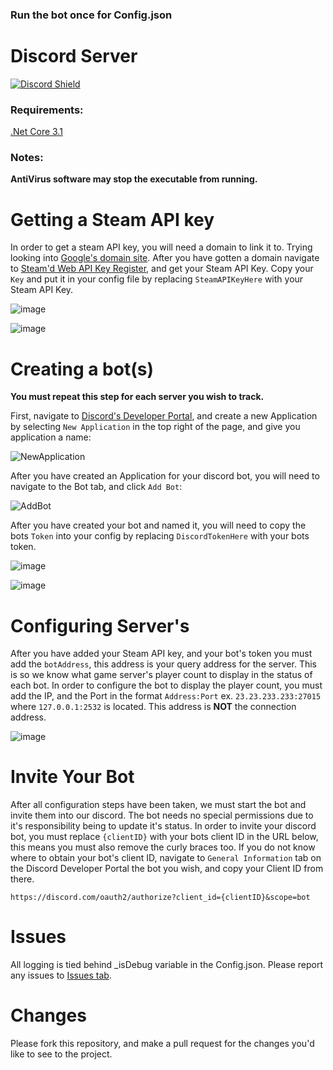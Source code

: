 ### **Run the bot once for Config.json**
 
# Discord Server

[![Discord Shield](https://discordapp.com/api/guilds/824404335105933382/widget.png?style=shield)](https://discord.gg/fdU6Unbg2M)

### Requirements:
[.Net Core 3.1](https://dotnet.microsoft.com/download/dotnet/thank-you/runtime-desktop-3.1.13-windows-x64-installer)

### Notes:
**AntiVirus software may stop the executable from running.**

# Getting a Steam API key
In order to get a steam API key, you will need a domain to link it to. Trying looking into [Google's domain site](https://domains.google.com/registrar/). After you have gotten a domain navigate to [Steam'd Web API Key Register](https://steamcommunity.com/dev/apikey), and get your Steam API Key. Copy your `Key` and put it in your config file by replacing `SteamAPIKeyHere` with your Steam API Key.

![image](https://user-images.githubusercontent.com/24533882/103162963-c9304000-47b4-11eb-814e-c6156649b908.png)

![image](https://user-images.githubusercontent.com/24533882/103163310-cd129100-47b9-11eb-955a-d7a334159e19.png)

# Creating a bot(s)
**You must repeat this step for each server you wish to track.**

First, navigate to [Discord's Developer Portal](https://discord.com/developers/applications), and create a new Application by selecting `New Application` in the top right of the page, and give you application a name:

![NewApplication](https://user-images.githubusercontent.com/24533882/103163050-da2d8100-47b5-11eb-99cd-8d6c92214f25.PNG)

After you have created an Application for your discord bot, you will need to navigate to the Bot tab, and click `Add Bot`:

![AddBot](https://user-images.githubusercontent.com/24533882/103163081-4f00bb00-47b6-11eb-9745-17210b6114dc.PNG)

After you have created your bot and named it, you will need to copy the bots `Token` into your config by replacing `DiscordTokenHere` with your bots token.

![image](https://user-images.githubusercontent.com/24533882/103163390-9ab56380-47ba-11eb-9c44-ec7f83343078.png)

![image](https://user-images.githubusercontent.com/24533882/103163287-9b99c580-47b9-11eb-82d6-296d00dcf6fd.png)


# Configuring Server's
After you have added your Steam API key, and your bot's token you must add the `botAddress`, this address is your query address for the server. This is so we know what game server's player count to display in the status of each bot. In order to configure the bot to display the player count, you must add the IP, and the Port in the format `Address:Port` ex. `23.23.233.233:27015` where `127.0.0.1:2532` is located. This address is **NOT** the connection address.

![image](https://user-images.githubusercontent.com/24533882/103163337-14008680-47ba-11eb-86eb-94c8f66d49ff.png)

# Invite Your Bot
After all configuration steps have been taken, we must start the bot and invite them into our discord. The bot needs no special permissions due to it's responsibility being to update it's status. In order to invite your discord bot, you must replace `{clientID}` with your bots client ID in the URL below, this means you must also remove the curly braces too. If you do not know where to obtain your bot's client ID, navigate to `General Information` tab on the Discord Developer Portal the bot you wish, and copy your Client ID from there.

```
https://discord.com/oauth2/authorize?client_id={clientID}&scope=bot
```

# Issues
All logging is tied behind _isDebug variable in the Config.json. Please report any issues to [Issues tab](https://github.com/GravityWolfNotAmused/PlayerCountDiscordBot/issues).

# Changes
Please fork this repository, and make a pull request for the changes you'd like to see to the project.

